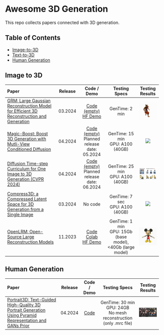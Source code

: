 # Awesome 3D Generation

This repo collects papers connected with 3D generation.

## Table of Contents
- [Image-to-3D](#image-to-3d)
- [Text-to-3D](#text-to-3d)
- [Human Generation](#human-generation)

## Image to 3D
| Paper | Release | Code / Demo | Testing Specs | Testing Results |
| :---------------------------------------------------------- | :-------: | :-------: | :-----------: | :-----------: |
| [GRM: Large Gaussian Reconstruction Model for Efficient 3D Reconstruction and Generation](https://arxiv.org/abs/2403.14621) | 03.2024 | [Code (empty)](https://github.com/justimyhxu/GRM?tab=readme-ov-file) <br> [HF Demo](https://huggingface.co/spaces/GRM-demo/GRM) | GenTime: 2 min  | <img src="assets/GRM/gs.gif" width="120" />  |
| [Magic-Boost: Boost 3D Generation with Mutli-View Conditioned Diffusion](https://arxiv.org/abs/2404.06429) | 04.2024 | [Code (empty) ](https://github.com/magic-research/magic-boost) <br> Planned release date: 05.2024 | GenTime: 15 min<br>GPU: A100 (40GB) | <img src="assets/MagicBoost/armor_final.gif" width="120" /> |
| [Diffusion Time-step Curriculum for One Image to 3D Generation (CVPR 2024)](https://arxiv.org/pdf/2404.04562) | 04.2024 | [Code (empty) ](https://github.com/yxymessi/DTC123) <br> Planned release date: 06.2024 | GenTime: 25 min<br>GPU: A100 (40GB) | <img src="assets/DTC123/photo.jpeg" width="120" /> |
| [Compress3D: a Compressed Latent Space for 3D Generation from a Single Image](https://arxiv.org/pdf/2403.13524) | 03.2024 | No code | GenTime: 7 sec<br>GPU: A100 (40GB) | <img src="assets/Compress3D/concat_comparison_caption.gif" width="120" /> |
| [OpenLRM: Open-Source Large Reconstruction Models](https://arxiv.org/abs/2311.04400) | 11.2023 | [Code](https://github.com/3DTopia/OpenLRM)<br>[Colab](https://colab.research.google.com/drive/15uq46FFdzEXUfOuR-TPEpZzfgrb2q-GO?usp=sharing)<br>[HF Demo](https://huggingface.co/spaces/zxhezexin/OpenLRM) | GenTime: 1 min<br>GPU: 15Gb (base model), <40Gb (large model) | <img src="assets/OpenLRM/mickey-mouse.gif" width="120" /> |


## Human Generation
| Paper | Release | Code / Demo | Testing Specs | Testing Results |
| :---------------------------------------------------------- | :-------: | :-------: | :-----------: | :-----------: |
| [Portrait3D: Text-Guided High-Quality 3D Portrait Generation Using Pyramid Representation and GANs Prior](https://arxiv.org/pdf/2404.10394) | 04.2024 | [Code](https://github.com/oneThousand1000/Portrait3D) | GenTime: 30 min<br>GPU: 24GB<br>No mesh reconstruction (only .mrc file) | <img src="assets/Portrait3D/photo.jpeg" width="120" /> |